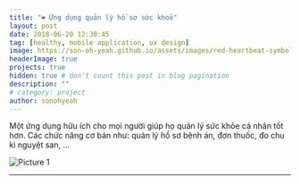 ```yaml
---
title: "❤️ Ứng dụng quản lý hồ sơ sức khoẻ"
layout: post
date: 2018-06-20 12:30:45
tag: [healthy, mobile application, ux design]
image: https://son-oh-yeah.github.io/assets/images/red-heartbeat-symbol-graphic-illustration_53876-8061.jpg
headerImage: true
projects: true
hidden: true # don't count this post in blog pagination
description: ""
# category: project
author: sonohyeah
---
```


Một ứng dụng hữu ích cho mọi người giúp họ quản lý sức khỏe cá nhân tốt hơn. Các chức năng cơ bản như: quản lý hồ sơ bệnh án, đơn thuốc, đo chu kì nguyệt san, ...

![Picture 1](https://mir-s3-cdn-cf.behance.net/project_modules/fs/39376172499537.5be9c3b6d7ef7.png)

---



